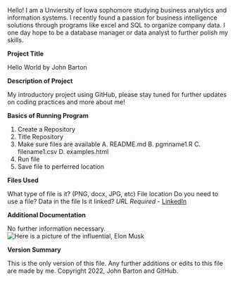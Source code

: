 Hello! I am a Unviersity of Iowa sophomore studying business analytics and information systems. I recently found a passion for business intelligence solutions through programs like excel and SQL to organize company data. I one day hope to be a database manager or data analyst to further polish my skills.

**Project Title**

Hello World by John Barton

**Description of Project**

My introductory project using GitHub, please stay tuned for further updates on coding practices and more about me!

**Basics of Running Program**

1. Create a Repository
2. Title Repository 
3. Make sure files are available
  A.  README.md
  B. pgmname1.R
  C. filename1.csv
  D. examples.html
4. Run file
5. Save file to perferred location

**Files Used**

What type of file is it? (PNG, docx, JPG, etc)
File location
Do you need to use a file?
Data in the file
Is it linked? 
*URL Required* - [LinkedIn](https://www.linkedin.com/in/johnmbarton/)

**Additional Documentation**

No further information necessary. 
![Here is a picture of the influential, Elon Musk](https://www.google.com/imgres?imgurl=https%3A%2F%2Fupload.wikimedia.org%2Fwikipedia%2Fcommons%2F3%2F34%2FElon_Musk_Royal_Society_%2528crop2%2529.jpg&imgrefurl=https%3A%2F%2Fen.wikipedia.org%2Fwiki%2FElon_Musk&tbnid=W9EFT9JAfbXwaM&vet=12ahUKEwi4kf3J86r2AhVFrmoFHeXnCo4QMygAegUIARDWAQ..i&docid=cElLiMk8T9O8LM&w=461&h=606&q=elon%20musk&ved=2ahUKEwi4kf3J86r2AhVFrmoFHeXnCo4QMygAegUIARDWAQ)

**Version Summary**

This is the only version of this file. Any further additions or edits to this file are made by me. Copyright 2022, John Barton and GitHub.
